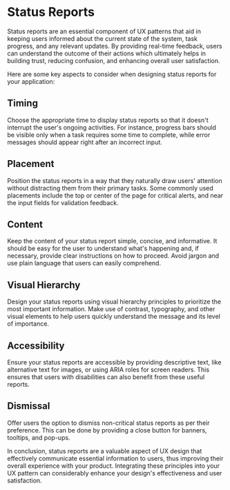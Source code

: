 # Status Reports

Status reports are an essential component of UX patterns that aid in keeping users informed about the current state of the system, task progress, and any relevant updates. By providing real-time feedback, users can understand the outcome of their actions which ultimately helps in building trust, reducing confusion, and enhancing overall user satisfaction.

Here are some key aspects to consider when designing status reports for your application:

## Timing

Choose the appropriate time to display status reports so that it doesn't interrupt the user's ongoing activities. For instance, progress bars should be visible only when a task requires some time to complete, while error messages should appear right after an incorrect input.

## Placement

Position the status reports in a way that they naturally draw users' attention without distracting them from their primary tasks. Some commonly used placements include the top or center of the page for critical alerts, and near the input fields for validation feedback.

## Content

Keep the content of your status report simple, concise, and informative. It should be easy for the user to understand what's happening and, if necessary, provide clear instructions on how to proceed. Avoid jargon and use plain language that users can easily comprehend.

## Visual Hierarchy

Design your status reports using visual hierarchy principles to prioritize the most important information. Make use of contrast, typography, and other visual elements to help users quickly understand the message and its level of importance.

## Accessibility

Ensure your status reports are accessible by providing descriptive text, like alternative text for images, or using ARIA roles for screen readers. This ensures that users with disabilities can also benefit from these useful reports.

## Dismissal

Offer users the option to dismiss non-critical status reports as per their preference. This can be done by providing a close button for banners, tooltips, and pop-ups.

In conclusion, status reports are a valuable aspect of UX design that effectively communicate essential information to users, thus improving their overall experience with your product. Integrating these principles into your UX pattern can considerably enhance your design's effectiveness and user satisfaction.

